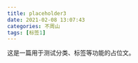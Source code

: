 ```yaml
---
title: placeholder3
date: 2021-02-08 13:07:43
categories: 不周山
tags: [标签1]
---
```


这是一篇用于测试分类、标签等功能的占位文。
